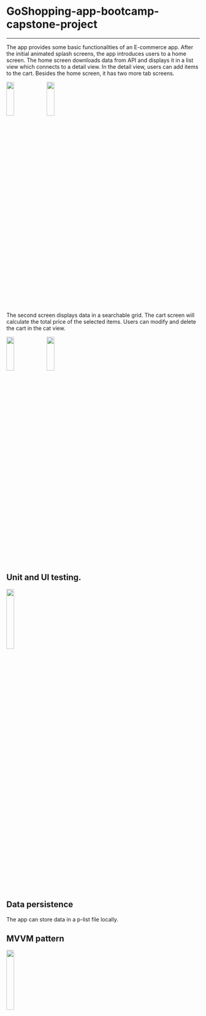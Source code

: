 # GoShopping-app-bootcamp-capstone-project
----
The app provides some basic functionalities of an E-commerce app. After the initial animated splash screens, the app introduces users to a home screen. 
The home screen downloads data from API and displays it in a list view which connects to a detail view. In the detail view, users can add items to the cart. Besides the home screen, it has two more tab screens. 

<img src="https://github.com/vieri2in/GoShopping-App-Bootcamp-capstone-project/assets/97074757/06149ad3-9f4f-49ed-80d0-db306666fab3"  width=20% height=15%>
<img src="https://github.com/vieri2in/GoShopping-App-Bootcamp-capstone-project/assets/97074757/fd79acae-53b0-44ed-a29b-d1419d4133ff"  width=20% height=15%>

The second screen displays data in a searchable grid. The cart screen will calculate the total price of the selected items. Users can modify and delete the cart in the cat view. 

<img src="https://github.com/vieri2in/GoShopping-App-Bootcamp-capstone-project/assets/97074757/e16e5144-c52c-48fa-9661-81151f4d7bd8"  width=20% height=15%>
<img src="https://github.com/vieri2in/GoShopping-App-Bootcamp-capstone-project/assets/97074757/d7fea2fa-91d5-4df8-9aa8-3d0b1b3d0fab"  width=20% height=15%>

## Unit and UI testing. 
<img src="https://github.com/vieri2in/GoShopping-App-Bootcamp-capstone-project/assets/97074757/2cd5e728-2da4-487d-8ceb-916795ebbf3b"  width=20% height=20%>

## Data persistence
The app can store data in a p-list file locally.

## MVVM pattern

<img src="https://github.com/vieri2in/GoShopping-App-Bootcamp-capstone-project/assets/97074757/29f51356-c5af-4515-827f-49275f83b31c"  width=20% height=20%>
